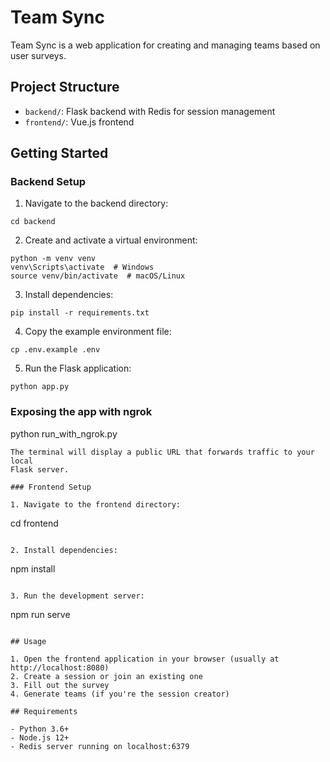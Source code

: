 # Team Sync

Team Sync is a web application for creating and managing teams based on user surveys.

## Project Structure

- `backend/`: Flask backend with Redis for session management
- `frontend/`: Vue.js frontend

## Getting Started

### Backend Setup

1. Navigate to the backend directory:
```
cd backend
```

2. Create and activate a virtual environment:
```
python -m venv venv
venv\Scripts\activate  # Windows
source venv/bin/activate  # macOS/Linux
```

3. Install dependencies:
```
pip install -r requirements.txt
```

4. Copy the example environment file:
```
cp .env.example .env
```
5. Run the Flask application:
```
python app.py
```

### Exposing the app with ngrok

python run_with_ngrok.py
```
The terminal will display a public URL that forwards traffic to your local
Flask server.

### Frontend Setup

1. Navigate to the frontend directory:
```
cd frontend
```

2. Install dependencies:
```
npm install
```

3. Run the development server:
```
npm run serve
```

## Usage

1. Open the frontend application in your browser (usually at http://localhost:8080)
2. Create a session or join an existing one
3. Fill out the survey
4. Generate teams (if you're the session creator)

## Requirements

- Python 3.6+
- Node.js 12+
- Redis server running on localhost:6379
